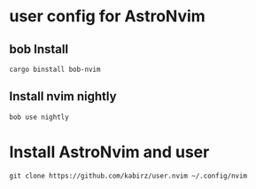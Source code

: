 # user config for AstroNvim

## bob Install
```shell
cargo binstall bob-nvim
```

## Install nvim nightly
```shell
bob use nightly
```

# Install AstroNvim and user
```shell
git clone https://github.com/kabirz/user.nvim ~/.config/nvim
```
